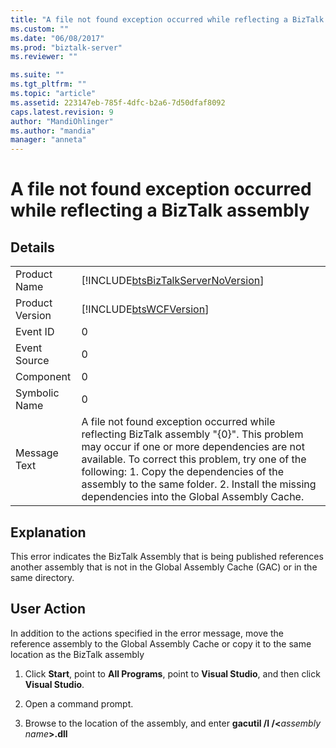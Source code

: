 ```yaml
---
title: "A file not found exception occurred while reflecting a BizTalk assembly | Microsoft Docs"
ms.custom: ""
ms.date: "06/08/2017"
ms.prod: "biztalk-server"
ms.reviewer: ""

ms.suite: ""
ms.tgt_pltfrm: ""
ms.topic: "article"
ms.assetid: 223147eb-785f-4dfc-b2a6-7d50dfaf8092
caps.latest.revision: 9
author: "MandiOhlinger"
ms.author: "mandia"
manager: "anneta"
---
```

# A file not found exception occurred while reflecting a BizTalk assembly
## Details  

|                 |                                                                                                                                                                                                                                                                                                                                        |
|-----------------|----------------------------------------------------------------------------------------------------------------------------------------------------------------------------------------------------------------------------------------------------------------------------------------------------------------------------------------|
|  Product Name   |                                                                                                                           [!INCLUDE[btsBizTalkServerNoVersion](../includes/btsbiztalkservernoversion-md.md)]                                                                                                                           |
| Product Version |                                                                                                                                       [!INCLUDE[btsWCFVersion](../includes/btswcfversion-md.md)]                                                                                                                                       |
|    Event ID     |                                                                                                                                                                   0                                                                                                                                                                    |
|  Event Source   |                                                                                                                                                                   0                                                                                                                                                                    |
|    Component    |                                                                                                                                                                   0                                                                                                                                                                    |
|  Symbolic Name  |                                                                                                                                                                   0                                                                                                                                                                    |
|  Message Text   | A file not found exception occurred while reflecting BizTalk assembly "{0}". This problem may occur if one or more dependencies are not available. To correct this problem, try one of the following: 1. Copy the dependencies of the assembly to the same folder. 2. Install the missing dependencies into the Global Assembly Cache. |

## Explanation  
 This error indicates the BizTalk Assembly that is being published references another assembly that is not in the Global Assembly Cache (GAC) or in the same directory.  

## User Action  
 In addition to the actions specified in the error message, move the reference assembly to the Global Assembly Cache or copy it to the same location as the BizTalk assembly  

1. Click **Start**, point to **All Programs**, point to **Visual Studio**, and then click **Visual Studio**.  

2. Open a command prompt.  

3. Browse to the location of the assembly, and enter **gacutil /I /\<**<em>assembly name</em>**\>.dll**
